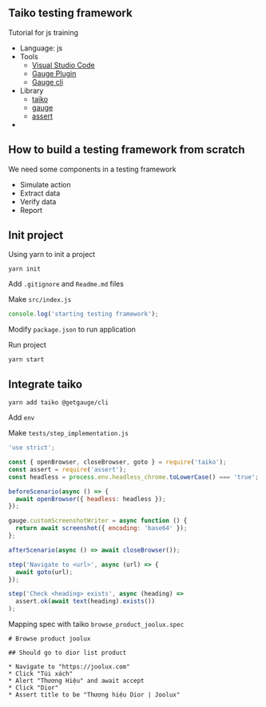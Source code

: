 ## Taiko testing framework

Tutorial for js training

- Language: js
- Tools
  - [Visual Studio Code](https://code.visualstudio.com)
  - [Gauge Plugin](https://marketplace.visualstudio.com/items?itemName=getgauge.gauge#install-from-source)
  - [Gauge cli](https://docs.gauge.org/getting_started/installing-gauge.html?os=macos&language=javascript&ide=vscode)
- Library
  - [taiko](https://taiko.dev)
  - [gauge](https://gauge.org)
  - [assert](https://nodejs.org/api/assert.html)
-

## How to build a testing framework from scratch

We need some components in a testing framework

- Simulate action
- Extract data
- Verify data
- Report

## Init project

Using yarn to init a project

```
yarn init
```

Add `.gitignore` and `Readme.md` files

Make `src/index.js`

```js
console.log('starting testing framework');
```

Modify `package.json` to run application

Run project

```
yarn start
```

## Integrate taiko

```
yarn add taiko @getgauge/cli
```

Add `env`

Make `tests/step_implementation.js`

```js
'use strict';

const { openBrowser, closeBrowser, goto } = require('taiko');
const assert = require('assert');
const headless = process.env.headless_chrome.toLowerCase() === 'true';

beforeScenario(async () => {
  await openBrowser({ headless: headless });
});

gauge.customScreenshotWriter = async function () {
  return await screenshot({ encoding: 'base64' });
};

afterScenario(async () => await closeBrowser());

step('Navigate to <url>', async (url) => {
  await goto(url);
});

step('Check <heading> exists', async (heading) =>
  assert.ok(await text(heading).exists())
);
```

Mapping spec with taiko `browse_product_joolux.spec`
```specs
# Browse product joolux

## Should go to dior list product

* Navigate to "https://joolux.com"
* Click "Túi xách"
* Alert "Thương Hiệu" and await accept
* Click "Dior"
* Assert title to be "Thương hiệu Dior | Joolux"
```